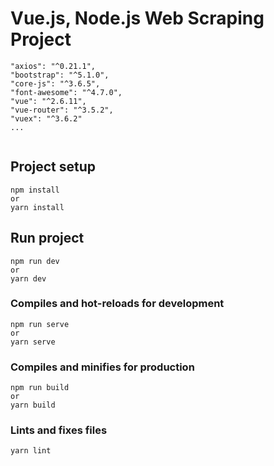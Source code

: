 # Vue.js, Node.js Web Scraping Project
```
"axios": "^0.21.1",
"bootstrap": "^5.1.0",
"core-js": "^3.6.5",
"font-awesome": "^4.7.0",
"vue": "^2.6.11",
"vue-router": "^3.5.2",
"vuex": "^3.6.2"
...


```

## Project setup
```
npm install 
or
yarn install
```

## Run project
```
npm run dev
or
yarn dev
```

### Compiles and hot-reloads for development
```
npm run serve 
or
yarn serve
```

### Compiles and minifies for production
```
npm run build
or
yarn build
```

### Lints and fixes files
```
yarn lint
```